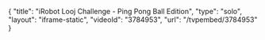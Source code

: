 {
    "title": "iRobot Looj Challenge - Ping Pong Ball Edition",
    "type": "solo",
    "layout": "iframe-static",
    "videoId": "3784953",
    "url": "\/tvpembed\/3784953"
}